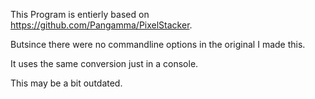 This Program is entierly based on https://github.com/Pangamma/PixelStacker.

Butsince there were no commandline options in the original I made this.

It uses the same conversion just in a console.

This may be a bit outdated.
